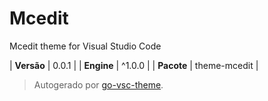 # Mcedit

Mcedit theme for Visual Studio Code

| **Versão** | 0.0.1 |
| **Engine** | ^1.0.0 |
| **Pacote** | theme-mcedit |

> Autogerado por [go-vsc-theme](https://github.com/natalbu/go-vsc-theme).
